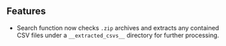 
## Features

- Search function now checks `.zip` archives and extracts any contained CSV
  files under a `__extracted_csvs__` directory for further processing.
